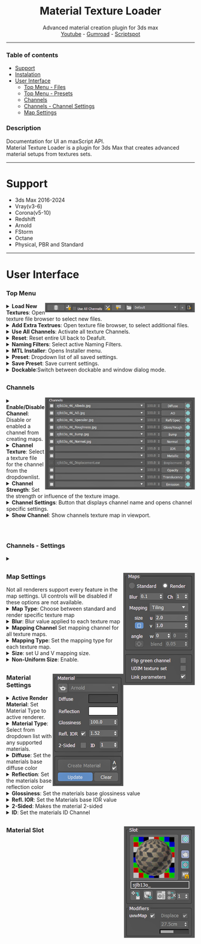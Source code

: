 <h1 align ="center">Material Texture Loader</h1>
<div align="center">Advanced material creation plugin for 3ds max</div>
<div align="center"><a href="https://youtu.be/HqMXw3Hht64?si=ejwyelh94iZaYcg1">Youtube</a> - <a href="https://dmz.gumroad.com/l/ScriptBox">Gumroad</a> - <a href="https://www.scriptspot.com/3ds-max/scripts/script-box">Scriptspot</a></div>

***
### Table of contents
- [Support](#support)
- [Instalation](#instalation)
- [User Interface](#ui)
  - [Top Menu - Files](#ui_topmenu_files)
  - [Top Menu - Presets](#ui_topmenu_presets)
  - [Channels](#ui_channels)
  - [Channels - Channel Settings](#ui_channels_settings)
  - [Map Settings](#uimaps)

### Description <a name="description"></a>
Documentation for UI an maxScript API.  
Material Texture Loader is a plugin for 3ds Max that creates advanced material setups from textures sets.
***


# Support <a name="support"></a>
- 3ds Max 2016-2024
- Vray(v3-6)
- Corona(v5-10)
- Redshift
- Arnold
- FStorm
- Octane
- Physical, PBR and Standard

***
<h1>User Interface</h1><a name="ui"></a>
<h3>Top Menu</h3> <a name="ui_topmenu_files"></a>
<img src="images/TopMenu_001.jpg" alt="Top Menu" align="right" width="400"></img>
<details>
  <summary><b>Load New Textures</b>: Open texture file browser to select new files.</summary>
  
  > You can multi-select any 3ds max supported image files.  
  > Selected files will be place in the Texture Channels dropdown list.  
  > Previously loaded files will be removed.
  > Active Naming Filters will be used to automatically assign textures to Channels.
</details>

<details>
  <summary><b>Add Extra Textrues</b>:  Open texture file browser, to select additional files. </summary>

  > You can multi-select any 3ds max supported image files.  
  > Selected files will be added to the Texture Channels dropdown list.  
  > Active Naming Filters will be used to automatically re-assign textures to Channels.
</details>

<details>
  <summary><b>Use All Channels</b>: Activate all texture Channels.</summary>

  > When materials don't use every texture channel, this will make all Texture Channel available.  
  > Maps that are created in this way are accessable after pressing _Add Material to Compact_ / _Add Material to Slate_.  
  > Maps will be placed adjacent to the material that is created.  
</details>

<details>
  <summary><b>Reset</b>: Reset entire UI back to Deafult.</summary>

  > Selects Default as Preset  
  > Clears all image files from Texture Channels  
  > Clears Material Slot
</details>

<details>
  <summary><b>Naming Filters</b>: Select active Naming Filters.</summary>

  > Naming FIlters are used for automatic Texture Channel selection.  
  > You can activate any combination of listed Naming Filters.  
  > Up to 10 nameFilter files in _nameFilters_ directory will be listed.  
</details>

<details>
  <summary><b>MTL Installer</b>: Opens Installer menu.</summary>

  > Contains Uninstall option and a list of all plugin installation directories.
</details>

<details>
  <summary><b>Preset</b>: Dropdown list of all saved settings.</summary>  
  
  > Switching Presets will change all settings directy.  
  > When Update is active, you can still switch Presets. Material type will be locked to current Material.
</details>

<details>
  <summary><b>Save Preset</b>: Save current settings.</summary>

  > Opens a Preset Name menu, where you can save the Current Settings under the given name.
  > If Preset name already exists, menu will ask if you want to overwrite existing Preset.
</details>

<details>
  <summary><b>Dockable</b>:Switch between dockable and window dialog mode.</summary>
</details>


<h2> </h2>
<h3>Channels</h3><a name="ui_channels"></a>
<img src="images/Channels_001.jpg" alt="Texture Channels" align="right" width="400"></img>
<details>
  <summary><b>Enable/Disable Channel</b>: Disable or enabled a channel from creating maps. </summary>

  > Disabeling channels will disable all other Channel controls.  
  > When disabled no maps are created, even when a texture file is selected in the dropdown list.  
  > Channel will be disabled automatically when a material type does not support the channel.  
  > You can force every channel to be active by checking _Use All Channels_ (see: [Top Menu - Files](#uitopmenu)).  
</details>

<details>
  <summary><b>Channel Texture</b>: Select a texture file for the channel from the dropdownlist.</summary>

  > For selected tecxture files a texture map will be created and connected to the material.
  > Texture files will be available when loaded in with _Load New Textures_ or _Add Extra Textrues_.  
  > Select empty item to deselect any texture file. No map will be created for this channel.  
</details>

<details>
  <summary><b>Channel Strength</b>: Set the strength or influence of the texture image.</summary>

  > Control will be disabled when material type does not have support for Texture Strength.  
</details>

<details>
  <summary><b>Channel Settings</b>: Button that displays channel name and opens channel specific settings.</summary>

  > for Channel Settings see:[Channels - Settings](#ui_channels_settings).  
</details>

<details>
  <summary><b>Show Channel</b>: Show channels texture map in viewport.</summary>

  > Only 1 channel can be displayed. 
  > Only works when a material is created.
</details>
<br></br>

<h2> </h2>
<h3>Channels - Settings</h3><a name="ui_channels_settings"></a>
<details>
  <summary></summary>
</details>


<h2> </h2>
<img src="images/Maps_001.jpg" alt="Texture Channels" align="right"></img>
<h3>Map Settings</h3><a name="ui_maps"></a>
Not all renderers support every feature in the map settings. UI controls will be disabled if these options are not available.

<details>
  <summary><b>Map Type</b>: Choose between standard and render specific texture map</summary>

  > Render specific texture maps will be selected based of the material type selected.  
  > Not all renderers support standard Bitmaps.  
</details>
<details>
  <summary><b>Blur</b>: Blur value applied to each texture map</summary>

  > - Blur is applied to all channels equally. There is no option for channel specifc blur values.  
</details>
<details>
  <summary><b>Mapping Channel</b> Set mapping channel for all texture maps.</summary>
</details>
<details>
  <summary><b>Mapping Type</b>: Set the mapping type for each texture map.</summary>

  > Tile mapping:  
  > Real-world mapping:
  > Tri-planar mapping:
  > Spherical mapping:  
</details>
<details>
  <summary><b>Size</b>: set U and V mapping size.</summary>

  >  
</details>
<details>
  <summary><b>Non-Uniform Size</b>: Enable.</summary>

  >  
</details>


<h2> </h2>
<img src="images/Material_001.jpg" alt="Material" align="right"></img>
<h3>Material Settings</h3><a name="material"></a>
<details>
  <summary><b>Active Render Material</b>: Set Material Type to active renderer.</summary>

  > When active automatically switches Material Type when renderer is changed.  
  > Will de-activate when activating Update and existing material is not compatible will active Renderer.  
</details>
<details>
  <summary><b>Material Type</b>: Select from dropdown list with any supported materials.</summary>

  > De-activates Active Render Material when you select other material type that is compatible with the active renderer.  
</details>
<details>
  <summary><b>Diffuse</b>: Set the materials base diffuse color</summary>  
</details>
<details>
  <summary><b>Reflection</b>: Set the materials base reflection color</summary>  
</details>
<details>
  <summary><b>Glossiness</b>: Set the materials base glossiness value</summary>  
</details>
<details>
  <summary><b>Refl. IOR</b>: Set the Materials base IOR value</summary>  

  > Uncheck checkbox will set IOR value to the materials max IOR value. 
</details>
<details>
  <summary><b>2-Sided</b>: Makes the material 2-sided</summary>  

  > Depending on the Material Type an extra 2-sided material is created.
  > With Update active you can switch between 2-sided and not 2-sided. Materials in material editors will be correctly updated.  
  > When Updating a material to being not 2-sided. The old 2-sided material is still applied to existing objects.  
</details>
<details>
  <summary><b>ID</b>: Set the materials ID Channel</summary>  
</details>


<h2> </h2>
<img src="images/Slot_001.jpg" alt="Texture Channels" align="right"></img>
<h3>Material Slot</h3><a name="material"></a>
